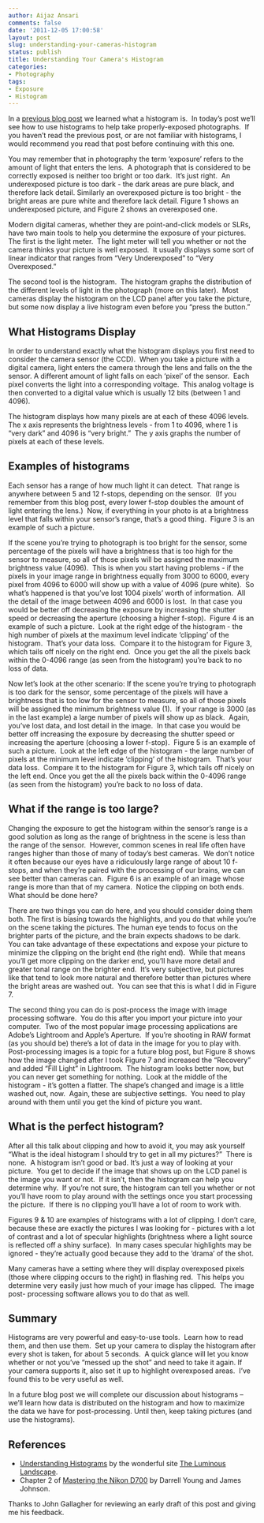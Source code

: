 ```yaml
---
author: Aijaz Ansari
comments: false
date: '2011-12-05 17:00:58'
layout: post
slug: understanding-your-cameras-histogram
status: publish
title: Understanding Your Camera's Histogram
categories:
- Photography
tags:
- Exposure
- Histogram
---
```


In a [previous blog post](/2011/11/30/what-is-a-histogram/) we learned what a histogram is.  In today’s post we’ll see
how to use histograms to help take properly-exposed photographs.  If you
haven’t read the previous post, or are not familiar with histograms, I would
recommend you read that post before continuing with this one.
<!--more-->

You may remember that in photography the term ‘exposure’ refers to the amount
of light that enters the lens.  A photograph that is considered to be
correctly exposed is neither too bright or too dark.  It’s just right.  An
underexposed picture is too dark - the dark areas are pure black, and
therefore lack detail. Similarly an overexposed picture is too bright - the
bright areas are pure white and therefore lack detail. Figure 1 shows an
underexposed picture, and Figure 2 shows an overexposed one.

<!-- ai l /wp/underPlain.jpg /wp/underPlain-170x150.jpg 170 150 Figure 1 - An underexposed image -->

<!-- ai l /wp/overPlain.jpg /wp/overPlain-170x150.jpg 170 150 Figure 2 - An overexposed image -->

Modern digital cameras, whether they are point-and-click models or SLRs, have
two main tools to help you determine the exposure of your pictures.  The first
is the light meter.  The light meter will tell you whether or not the camera
thinks your picture is well exposed.  It usually displays some sort of linear
indicator that ranges from “Very Underexposed” to “Very Overexposed.”

The second tool is the histogram.  The histogram graphs the distribution of
the different levels of light in the photograph (more on this later).  Most
cameras display the histogram on the LCD panel after you take the picture, but
some now display a live histogram even before you “press the button.”

## What Histograms Display

In order to understand exactly what the histogram displays you first need to
consider the camera sensor (the CCD).  When you take a picture with a digital
camera, light enters the camera through the lens and falls on the the sensor.
A different amount of light falls on each ‘pixel’ of the sensor.  Each pixel
converts the light into a corresponding voltage.  This analog voltage is then
converted to a digital value which is usually 12 bits (between 1 and 4096).

The histogram displays how many pixels are at each of these 4096 levels.  The
x axis represents the brightness levels - from 1 to 4096, where 1 is “very
dark” and 4096 is “very bright.”  The y axis graphs the number of pixels at
each of these levels.

## Examples of histograms

Each sensor has a range of how much light it can detect.  That range is
anywhere between 5 and 12 f-stops, depending on the sensor.  (If you remember
from this blog post, every lower f-stop doubles the amount of light entering
the lens.)  Now, if everything in your photo is at a brightness level that
falls within your sensor’s range, that’s a good thing.  Figure 3 is an example
of such a picture.

<!-- ai c /wp/sea.png /wp/sea.png 620 520 Figure 3 - A properly exposed image -->

If the scene you’re trying to photograph is too bright for the sensor, some
percentage of the pixels will have a brightness that is too high for the
sensor to measure, so all of those pixels will be assigned the maximum
brightness value (4096).  This is when you start having problems - if the
pixels in your image range in brightness equally from 3000 to 6000, every
pixel from 4096 to 6000 will show up with a value of 4096 (pure white).  So
what’s happened is that you’ve lost 1004 pixels’ worth of information.  All
the detail of the image between 4096 and 6000 is lost.  In that case you would
be better off decreasing the exposure by increasing the shutter speed or
decreasing the aperture (choosing a higher f-stop).  Figure 4 is an example of
such a picture.  Look at the right edge of the histogram - the high number of
pixels at the maximum level indicate ‘clipping’ of the histogram.  That’s your
data loss.  Compare it to the histogram for Figure 3, which tails off nicely
on the right end.  Once you get the all the pixels back within the 0-4096
range (as seen from the histogram) you’re back to no loss of data.

<!-- ai c /wp/over.png /wp/over.png 620 520 Figure 4 - A overexposed image -->

Now let’s look at the other scenario: If the scene you’re trying to photograph
is too dark for the sensor, some percentage of the pixels will have a
brightness that is too low for the sensor to measure, so all of those pixels
will be assigned the minimum brightness value (1).  If your range is 3000 (as
in the last example) a large number of pixels will show up as black.  Again,
you’ve lost data, and lost detail in the image.  In that case you would be
better off increasing the exposure by decreasing the shutter speed or
increasing the aperture (choosing a lower f-stop).  Figure 5 is an example of
such a picture.  Look at the left edge of the histogram - the large number of
pixels at the minimum level indicate ‘clipping’ of the histogram.  That’s your
data loss.  Compare it to the histogram for Figure 3, which tails off nicely
on the left end. Once you get the all the pixels back within the 0-4096 range
(as seen from the histogram) you’re back to no loss of data.

<!-- ai c /wp/under.png /wp/under.png 620 520 Figure 5 - A underexposed image -->

## What if the range is too large?

Changing the exposure to get the histogram within the sensor’s range is a good
solution as long as the range of brightness in the scene is less than the
range of the sensor.  However, common scenes in real life often have ranges
higher than those of many of today’s best cameras.  We don’t notice it often
because our eyes have a ridiculously large range of about 10 f-stops, and when
they’re paired with the processing of our brains, we can see better than
cameras can.  Figure 6 is an example of an image whose range is more than that
of my camera.  Notice the clipping on both ends.  What should be done here?

<!-- ai c /wp/range1.png /wp/range1.png 620 520 Figure 6 - An image with a wide range of brightness -->

There are two things you can do here, and you should consider doing them both.
The first is biasing towards the highlights, and you do that while you’re on
the scene taking the pictures. The human eye tends to focus on the brighter
parts of the picture, and the brain expects shadows to be dark.  You can take
advantage of these expectations and expose your picture to minimize the
clipping on the bright end (the right end).  While that means you’ll get more
clipping on the darker end, you’ll have more detail and greater tonal range on
the brighter end.  It’s very subjective, but pictures like that tend to look
more natural and therefore better than pictures where the bright areas are
washed out.  You can see that this is what I did in Figure 7.

<!-- ai c /wp/range2.png /wp/range2.png 620 520 Figure 7 - Exposing for the higlights -->

The second thing you can do is post-process the image with image processing
software.  You do this after you import your picture into your computer.  Two
of the most popular image processing applications are Adobe’s Lightroom and
Apple’s Aperture.  If you’re shooting in RAW format (as you should be) there’s
a lot of data in the image for you to play with.   Post-processing images is a
topic for a future blog post, but Figure 8 shows how the image changed after I
took Figure 7 and increased the “Recovery” and added “Fill Light” in
Lightroom.  The histogram looks better now, but you can never get something
for nothing.  Look at the middle of the histogram - it’s gotten a flatter.
The shape’s changed and image is a little washed out, now.  Again, these are
subjective settings.  You need to play around with them until you get the kind
of picture you want.

<!-- ai c /wp/range3.png /wp/range3.png 620 520 Figure 8 - After post-processing -->

## What is the perfect histogram?

After all this talk about clipping and how to avoid it, you may ask yourself
“What is the ideal histogram I should try to get in all my pictures?”  There
is none.  A histogram isn’t good or bad. It’s just a way of looking at your
picture.  You get to decide if the image that shows up on the LCD panel is the
image you want or not.  If it isn’t, then the histogram can help you determine
why.  If you’re not sure, the histogram can tell you whether or not you’ll
have room to play around with the settings once you start processing the
picture.  If there is no clipping you’ll have a lot of room to work with.

Figures 9 & 10 are examples of histograms with a lot of clipping. I don’t
care, because these are exactly the pictures I was looking for - pictures with
a lot of contrast and a lot of specular highlights (brightness where a light
source is reflected off a shiny surface).  In many cases specular highlights
may be ignored - they’re actually good because they add to the ‘drama’ of the
shot.

<!-- ai c /wp/noor.png /wp/noor.png 620 520 Figure 9 - An image with acceptable clipping on the right -->

<!-- ai c /wp/bean.png /wp/bean.png 620 520 Figure 10 - An image with acceptable clipping on both ends -->

Many cameras have a setting where they will display overexposed pixels (those
where clipping occurs to the right) in flashing red.  This helps you determine
very easily just how much of your image has clipped.  The image post-
processing software allows you to do that as well.

## Summary

Histograms are very powerful and easy-to-use tools.  Learn how to read them,
and then use them.  Set up your camera to display the histogram after every
shot is taken, for about 5 seconds.  A quick glance will let you know whether
or not you’ve “messed up the shot” and need to take it again. If your camera
supports it, also set it up to highlight overexposed areas.  I’ve found this
to be very useful as well.

In a future blog post we will complete our discussion about histograms – we’ll
learn how data is distributed on the histogram and how to maximize the data we
have for post-processing. Until then, keep taking pictures (and use the
histograms).

## References

  * [Understanding Histograms](http://www.luminous-landscape.com/tutorials/understanding-series/understanding-histograms.shtml) by the wonderful site [The Luminous Landscape](http://www.luminous-landscape.com/).
  * Chapter 2 of [Mastering the Nikon D700](http://www.amazon.com/Mastering-Nikon-D700-Darrell-Young/dp/1933952237) by Darrell Young and James Johnson.

Thanks to John Gallagher for reviewing an early draft of this post and giving
me his feedback.
